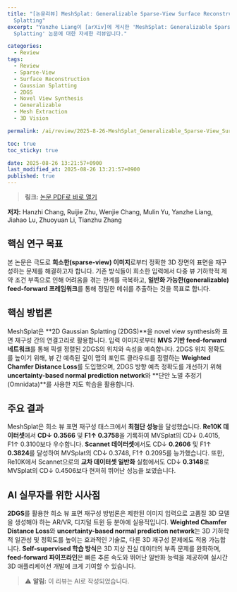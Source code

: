 ```yaml
---
title: "[논문리뷰] MeshSplat: Generalizable Sparse-View Surface Reconstruction via Gaussian
  Splatting"
excerpt: "Yanzhe Liang이 [arXiv]에 게시한 'MeshSplat: Generalizable Sparse-View Surface Reconstruction via Gaussian
  Splatting' 논문에 대한 자세한 리뷰입니다."

categories:
  - Review
tags:
  - Review
  - Sparse-View
  - Surface Reconstruction
  - Gaussian Splatting
  - 2DGS
  - Novel View Synthesis
  - Generalizable
  - Mesh Extraction
  - 3D Vision

permalink: /ai/review/2025-8-26-MeshSplat_Generalizable_Sparse-View_Surface_Reconstruction_via_Gaussian_Splatting/

toc: true
toc_sticky: true

date: 2025-08-26 13:21:57+0900
last_modified_at: 2025-08-26 13:21:57+0900
published: true
---
```

> **링크:** [논문 PDF로 바로 열기](https://arxiv.org/abs/2508.17811)

**저자:** Hanzhi Chang, Ruijie Zhu, Wenjie Chang, Mulin Yu, Yanzhe Liang, Jiahao Lu, Zhuoyuan Li, Tianzhu Zhang



## 핵심 연구 목표
본 논문은 극도로 **희소한(sparse-view) 이미지**로부터 정확한 3D 장면의 표면을 재구성하는 문제를 해결하고자 합니다. 기존 방식들이 희소한 입력에서 다중 뷰 기하학적 제약 조건 부족으로 인해 어려움을 겪는 한계를 극복하고, **일반화 가능한(generalizable) feed-forward 프레임워크**를 통해 정밀한 메쉬를 추출하는 것을 목표로 합니다.

## 핵심 방법론
MeshSplat은 **2D Gaussian Splatting (2DGS)**을 novel view synthesis와 표면 재구성 간의 연결고리로 활용합니다. 입력 이미지로부터 **MVS 기반 feed-forward 네트워크**를 통해 픽셀 정렬된 2DGS의 위치와 속성을 예측합니다. 2DGS 위치 정확도를 높이기 위해, 뷰 간 예측된 깊이 맵의 포인트 클라우드를 정렬하는 **Weighted Chamfer Distance Loss**를 도입했으며, 2DGS 방향 예측 정확도를 개선하기 위해 **uncertainty-based normal prediction network**와 **단안 노멀 추정기 (Omnidata)**를 사용한 지도 학습을 활용합니다.

## 주요 결과
MeshSplat은 희소 뷰 표면 재구성 태스크에서 **최첨단 성능**을 달성했습니다. **Re10K 데이터셋**에서 **CD↓ 0.3566** 및 **F1↑ 0.3758**을 기록하여 MVSplat의 CD↓ 0.4015, F1↑ 0.3100보다 우수합니다. **Scannet 데이터셋**에서도 CD↓ **0.2606** 및 F1↑ **0.3824**를 달성하여 MVSplat의 CD↓ 0.3748, F1↑ 0.2095를 능가했습니다. 또한, Re10K에서 Scannet으로의 **교차 데이터셋 일반화** 실험에서도 CD↓ **0.3148**로 MVSplat의 CD↓ 0.4506보다 현저히 뛰어난 성능을 보였습니다.

## AI 실무자를 위한 시사점
**2DGS**를 활용한 희소 뷰 표면 재구성 방법론은 제한된 이미지 입력으로 고품질 3D 모델을 생성해야 하는 AR/VR, 디지털 트윈 등 분야에 실용적입니다. **Weighted Chamfer Distance Loss**와 **uncertainty-based normal prediction network**는 3D 기하학적 일관성 및 정확도를 높이는 효과적인 기술로, 다른 3D 재구성 문제에도 적용 가능합니다. **Self-supervised 학습 방식**은 3D 지상 진실 데이터의 부족 문제를 완화하며, **feed-forward 파이프라인**은 빠른 추론 속도와 뛰어난 일반화 능력을 제공하여 실시간 3D 애플리케이션 개발에 크게 기여할 수 있습니다.

> ⚠️ **알림:** 이 리뷰는 AI로 작성되었습니다.